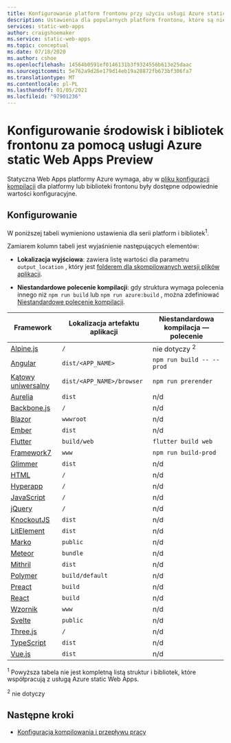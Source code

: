 ```yaml
---
title: Konfigurowanie platform frontonu przy użyciu usługi Azure static Web Apps Preview
description: Ustawienia dla popularnych platform frontonu, które są niezbędne dla Web Apps statycznej platformy Azure
services: static-web-apps
author: craigshoemaker
ms.service: static-web-apps
ms.topic: conceptual
ms.date: 07/18/2020
ms.author: cshoe
ms.openlocfilehash: 14564b0591ef0146131b3f9324556b613e25daac
ms.sourcegitcommit: 5e762a9d26e179d14eb19a28872fb673bf306fa7
ms.translationtype: MT
ms.contentlocale: pl-PL
ms.lasthandoff: 01/05/2021
ms.locfileid: "97901236"
---
```

# <a name="configure-front-end-frameworks-and-libraries-with-azure-static-web-apps-preview"></a>Konfigurowanie środowisk i bibliotek frontonu za pomocą usługi Azure static Web Apps Preview

Statyczna Web Apps platformy Azure wymaga, aby w [pliku konfiguracji kompilacji](github-actions-workflow.md) dla platformy lub biblioteki frontonu były dostępne odpowiednie wartości konfiguracyjne.

## <a name="configuration"></a>Konfigurowanie

W poniższej tabeli wymieniono ustawienia dla serii platform i bibliotek<sup>1</sup>.

Zamiarem kolumn tabeli jest wyjaśnienie następujących elementów:

- **Lokalizacja wyjściowa**: zawiera listę wartości dla parametru `output_location` , który jest [folderem dla skompilowanych wersji plików aplikacji](github-actions-workflow.md#build-and-deploy).

- **Niestandardowe polecenie kompilacji**: gdy struktura wymaga polecenia innego niż `npm run build` lub `npm run azure:build` , można zdefiniować [Niestandardowe polecenie kompilacji](github-actions-workflow.md#custom-build-commands).

| Framework | Lokalizacja artefaktu aplikacji | Niestandardowa kompilacja — polecenie |
|--|--|--|
| [Alpine.js](https://github.com/alpinejs/alpine/) | `/` | nie dotyczy <sup>2</sup> |
| [Angular](https://angular.io/) | `dist/<APP_NAME>` | `npm run build -- --prod` |
| [Kątowy uniwersalny](https://angular.io/guide/universal) | `dist/<APP_NAME>/browser` | `npm run prerender` |
| [Aurelia](https://aurelia.io/) | `dist` | n/d |
| [Backbone.js](https://backbonejs.org/) | `/` | n/d |
| [Blazor](https://dotnet.microsoft.com/apps/aspnet/web-apps/blazor) | `wwwroot` | n/d |
| [Ember](https://emberjs.com/) | `dist` | n/d |
| [Flutter](https://flutter.dev/) | `build/web` | `flutter build web` |
| [Framework7](https://framework7.io/) | `www` | `npm run build-prod` |
| [Glimmer](https://glimmerjs.com/) | `dist` | n/d |
| [HTML](https://developer.mozilla.org/docs/Web/HTML) | `/` | n/d |
| [Hyperapp](https://hyperapp.dev/) | `/` | n/d |
| [JavaScript](https://developer.mozilla.org/docs/Web/javascript) | `/` | n/d |
| [jQuery](https://jquery.com/) | `/` | n/d |
| [KnockoutJS](https://knockoutjs.com/) | `dist` | n/d |
| [LitElement](https://lit-element.polymer-project.org/) | `dist` | n/d |
| [Marko](https://markojs.com/) | `public` | n/d |
| [Meteor](https://www.meteor.com/) | `bundle` | n/d |
| [Mithril](https://mithril.js.org/) | `dist` | n/d |
| [Polymer](https://www.polymer-project.org/) | `build/default` | n/d |
| [Preact](https://preactjs.com/) | `build` | n/d |
| [React](https://reactjs.org/) | `build` | n/d |
| [Wzornik](https://stenciljs.com/) | `www` | n/d |
| [Svelte](https://svelte.dev/) | `public` | n/d |
| [Three.js](https://threejs.org/) | `/` | n/d |
| [TypeScript](https://www.typescriptlang.org/) | `dist` | n/d |
| [Vue.js](https://vuejs.org/) | `dist` | n/d |

<sup>1</sup> Powyższa tabela nie jest kompletną listą struktur i bibliotek, które współpracują z usługą Azure static Web Apps.

<sup>2</sup> nie dotyczy

## <a name="next-steps"></a>Następne kroki

- [Konfiguracja kompilowania i przepływu pracy](github-actions-workflow.md)
